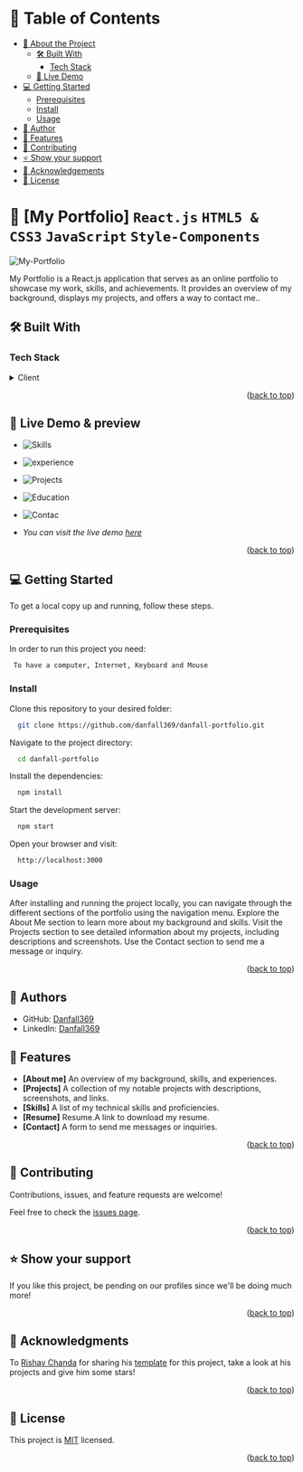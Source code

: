 <a name="readme-top"></a>

<!-- TABLE OF CONTENTS -->

# 📗 Table of Contents

- [📖 About the Project](#about-project)
  - [🛠 Built With](#built-with)
    - [Tech Stack](#tech-stack)
  - [🚀 Live Demo](#live-demo)
- [💻 Getting Started](#getting-started)
  - [Prerequisites](#prerequisites)
  - [Install](#install)
  - [Usage](#usage)
- [👥 Author](#author)
- [🔭 Features](#features)
- [🤝 Contributing](#contributing)
- [⭐️ Show your support](#support)
- [🙏 Acknowledgements](#acknowledgements)
- [📝 License](#license)

<!-- PROJECT DESCRIPTION -->

# 📖 [My Portfolio] `React.js` `HTML5 & CSS3` `JavaScript` `Style-Components` <a name="about-project"></a>

![My-Portfolio](https://i.imgur.com/LDvs7lB.png)

My Portfolio is a React.js application that serves as an online portfolio to showcase my work, skills, and achievements. It provides an overview of my background, displays my projects, and offers a way to contact me..

## 🛠 Built With <a name="built-with"></a>

### Tech Stack <a name="tech-stack"></a>

<details>
    <summary>Client</summary>
    <ul>
      <li><a href="https://developer.mozilla.org/en-US/docs/Web/JavaScript">JavaScript</a></li>
      <li><a href="https://react.dev/">React</a></li>
      <li><a href="https://en.wikipedia.org/wiki/HTML5/">HTML 5</a></li>
      <li><a href="https://en.wikipedia.org/wiki/CSS">CSS 3</a></li>
    </ul>
  </details>

<p align="right">(<a href="#readme-top">back to top</a>)</p>

<!-- LIVE DEMO -->

## 🚀 Live Demo & preview <a name="live-demo"></a>

- ![Skills](https://i.imgur.com/6nA9tPN.png)
- ![experience](https://i.imgur.com/I2F3xn2.png)
- ![Projects](https://i.imgur.com/v1QyoWl.png)
- ![Education](https://i.imgur.com/csfs4Ce.png)
- ![Contac](https://i.imgur.com/wfGKXGd.png)

- _You can visit the live demo [here](https://)_

<p align="right">(<a href="#readme-top">back to top</a>)</p>

<!-- GETTING STARTED -->

## 💻 Getting Started <a name="getting-started"></a>

To get a local copy up and running, follow these steps.

### Prerequisites

In order to run this project you need:

```sh
 To have a computer, Internet, Keyboard and Mouse
```

### Install

Clone this repository to your desired folder:

```sh
  git clone https://github.com/danfall369/danfall-portfolio.git
```

Navigate to the project directory:

```sh
  cd danfall-portfolio
```

Install the dependencies:

```sh
  npm install
```

Start the development server:

```sh
  npm start
```

Open your browser and visit:

```sh
  http://localhost:3000
```

### Usage

After installing and running the project locally, you can navigate through the different sections of the portfolio using the navigation menu. Explore the About Me section to learn more about my background and skills. Visit the Projects section to see detailed information about my projects, including descriptions and screenshots. Use the Contact section to send me a message or inquiry.

<p align="right">(<a href="#readme-top">back to top</a>)</p>

<!-- AUTHOR -->

## 👥 Authors <a name="author"></a>

- GitHub: [Danfall369](https://github.com/Danfall369)
- LinkedIn: [Danfall369](https://www.linkedin.com/in/danfall/)

<!-- FEATURES -->

## 🔭 Features <a name="features"></a>

- **[About me]** An overview of my background, skills, and experiences.
- **[Projects]** A collection of my notable projects with descriptions, screenshots, and links.
- **[Skills]** A list of my technical skills and proficiencies.
- **[Resume]** Resume.A link to download my resume.
- **[Contact]** A form to send me messages or inquiries.

<p align="right">(<a href="#readme-top">back to top</a>)</p>

<!-- CONTRIBUTING -->

## 🤝 Contributing <a name="contributing"></a>

Contributions, issues, and feature requests are welcome!

Feel free to check the [issues page](../../issues/).

<p align="right">(<a href="#readme-top">back to top</a>)</p>

<!-- SUPPORT -->

## ⭐️ Show your support <a name="support"></a>

If you like this project, be pending on our profiles since we'll be doing much more!

<p align="right">(<a href="#readme-top">back to top</a>)</p>

<!-- ACKNOWLEDGEMENTS -->

## 🙏 Acknowledgments <a name="acknowledgements"></a>

To [Rishav Chanda](https://github.com/rishavchanda) for sharing his [template](https://github.com/rishavchanda/rishavchanda.github.io) for this project, take a look at his projects and give him some stars!

<p align="right">(<a href="#readme-top">back to top</a>)</p>

<!-- LICENSE -->

## 📝 License <a name="license"></a>

This project is [MIT](./LICENSE) licensed.

<p align="right">(<a href="#readme-top">back to top</a>)</p>
